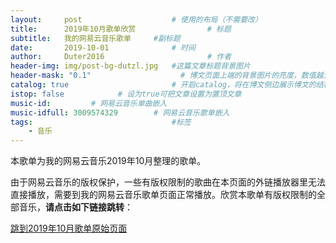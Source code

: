 ```yaml
---
layout:     post   				    # 使用的布局（不需要改）
title:      2019年10月歌单欣赏 				# 标题 
subtitle:   我的网易云音乐歌单     #副标题
date:       2019-10-01 				# 时间
author:     Duter2016 						# 作者
header-img: img/post-bg-dutzl.jpg 	#这篇文章标题背景图片
header-mask: "0.1"                    # 博文页面上端的背景图片的亮度，数值越大越黑暗
catalog: true 						# 开启catalog，将在博文侧边展示博文的结构
istop: false            # 设为true可把文章设置为置顶文章
music-id:         # 网易云音乐单曲嵌入
music-idfull: 3009574329        # 网易云音乐歌单嵌入
tags:								#标签
    - 音乐
---
```


本歌单为我的网易云音乐2019年10月整理的歌单。

由于网易云音乐的版权保护，一些有版权限制的歌曲在本页面的外链播放器里无法直接播放，需要到我的网易云音乐歌单页面正常播放。欣赏本歌单有版权限制的全部音乐，**请点击如下链接跳转**：

[跳到2019年10月歌单原始页面](https://music.163.com/#/playlist?id=3009574329)

